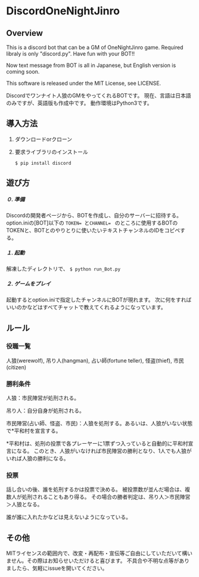# DiscordOneNightJinro


## Overview
This is a discord bot that can be a GM of OneNightJinro game.
Required libraly is only "discord.py".
Have fun with your BOT!!

Now text message from BOT is all in Japanese, but English version is coming soon.

This software is released under the MIT License, see LICENSE.


Discordでワンナイト人狼のGMをやってくれるBOTです。
現在、言語は日本語のみですが、英語版も作成中です。
動作環境はPython3です。

## 導入方法
1. ダウンロードorクローン

2. 要求ライブラリのインストール

    `$ pip install discord`


## 遊び方
##### ０. 準備
Discordの開発者ページから、BOTを作成し、自分のサーバーに招待する。
option.iniの[BOT]以下の
`TOKEN= `と`CHANNEL= `
のところに使用するBOTのTOKENと、BOTとのやりとりに使いたいテキストチャンネルのIDをコピペする。

##### １. 起動
解凍したディレクトリで、
`$ python run_Bot.py`

##### ２. ゲームをプレイ
起動するとoption.iniで指定したチャンネルにBOTが現れます。
次に何をすればいいのかなどはすべてチャットで教えてくれるようになっています。

## ルール
### 役職一覧
人狼(werewolf),
吊り人(hangman),
占い師(fortune teller),
怪盗(thief),
市民(citizen)

### 勝利条件
人狼：市民陣営が処刑される。

吊り人：自分自身が処刑される。

市民陣営(占い師、怪盗、市民)：人狼を処刑する。あるいは、人狼がいない状態で*平和村を宣言する。

*平和村は、処刑の投票で各プレーヤーに1票ずつ入っていると自動的に平和村宣言になる。
このとき、人狼がいなければ市民陣営の勝利となり、1人でも人狼がいれば人狼の勝利になる。

### 投票
話し合いの後、誰を処刑するかは投票で決める。
被投票数が並んだ場合は、複数人が処刑されることもあり得る。
その場合の勝者判定は、吊り人＞市民陣営＞人狼となる。

誰が誰に入れたかなどは見えないようになっている。


## その他
MITライセンスの範囲内で、改変・再配布・宣伝等ご自由にしていただいて構いません。その際はお知らせいただけると喜びます。
不具合や不明な点等がありましたら、気軽にissueを開いてください。
